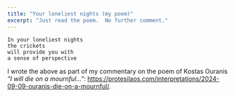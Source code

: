 ```yaml
---
title: "Your loneliest nights (my poem)"
excerpt: "Just read the poem.  No further comment."
---
```


```
In your loneliest nights
the crickets
will provide you with
a sense of perspective
```

I wrote the above as part of my commentary on the poem of Kostas
Ouranis _"I will die on a mournful..."_:
<https://protesilaos.com/interpretations/2024-09-09-ouranis-die-on-a-mournful/>.
